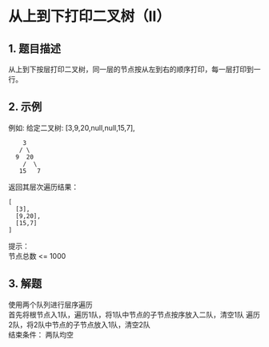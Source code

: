 # 从上到下打印二叉树（II）
## 1. 题目描述

从上到下按层打印二叉树，同一层的节点按从左到右的顺序打印，每一层打印到一行。

## 2. 示例
例如:
给定二叉树: [3,9,20,null,null,15,7],
```
    3
   / \
  9  20
    /  \
   15   7
```

返回其层次遍历结果：
```
[
  [3],
  [9,20],
  [15,7]
]
```
提示：  
节点总数 <= 1000

## 3. 解题
使用两个队列进行层序遍历  
首先将根节点入1队，遍历1队，将1队中节点的子节点按序放入二队，清空1队
遍历2队，将2队中节点的子节点放入1队，清空2队  
结束条件： 两队均空
